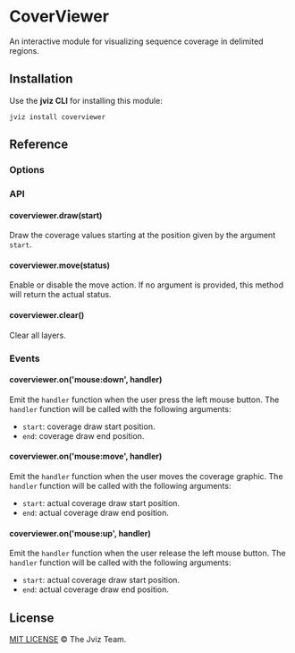 # CoverViewer

An interactive module for visualizing sequence coverage in delimited regions.

## Installation

Use the **jviz CLI** for installing this module:

```
jviz install coverviewer
```

## Reference

### Options

### API

#### coverviewer.draw(start)

Draw the coverage values starting at the position given by the argument `start`.

#### coverviewer.move(status)

Enable or disable the move action. If no argument is provided, this method will return the actual status.

#### coverviewer.clear()

Clear all layers.

### Events

#### coverviewer.on('mouse:down', handler)

Emit the `handler` function when the user press the left mouse button. The `handler` function will be called with the following arguments:
- `start`: coverage draw start position.
- `end`: coverage draw end position.

#### coverviewer.on('mouse:move', handler)

Emit the `handler` function when the user moves the coverage graphic. The `handler` function will be called with the following arguments:
- `start`: actual coverage draw start position.
- `end`: actual coverage draw end position.

#### coverviewer.on('mouse:up', handler)

Emit the `handler` function when the user release the left mouse button. The `handler` function will be called with the following arguments:
- `start`: actual coverage draw start position.
- `end`: actual coverage draw end position. 

## License

[MIT LICENSE](./LICENSE) &copy; The Jviz Team.

